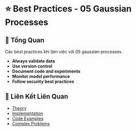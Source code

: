 # ⭐ Best Practices - 05 Gaussian Processes

## 🎯 Tổng Quan

Các best practices khi làm việc với 05 gaussian processes.

- **Always validate data**
- **Use version control**
- **Document code and experiments**
- **Monitor model performance**
- **Follow security best practices**

## 🔗 Liên Kết Liên Quan

- [Theory](./THEORY_05_gaussian_processes.md)
- [Implementation](./IMPLEMENTATION_05_gaussian_processes.md)
- [Code Examples](./CODE_EXAMPLES_05_gaussian_processes.md)
- [Complex Problems](./COMPLEX_PROBLEMS.md)
